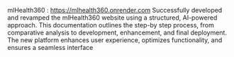 mlHealth360 : https://mlhealth360.onrender.com
Successfully developed and revamped the mlHealth360  website using a structured, AI-powered approach. This documentation outlines the step-by step process, from comparative analysis to development, enhancement, and final  deployment. The new platform enhances user experience, optimizes functionality, and  ensures a seamless interface
